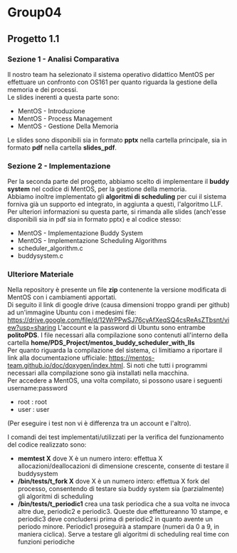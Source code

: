 # Group04

## Progetto 1.1 

### Sezione 1 - Analisi Comparativa

Il nostro team ha selezionato il sistema operativo didattico MentOS per effettuare un confronto con OS161 per quanto riguarda la gestione della memoria e dei processi.  
Le slides inerenti a questa parte sono:
* MentOS - Introduzione
* MentOS - Process Management
* MentOS - Gestione Della Memoria

Le slides sono disponibili sia in formato __pptx__ nella cartella principale, sia in formato **pdf** nella cartella **slides_pdf**.  

### Sezione 2 - Implementazione

Per la seconda parte del progetto, abbiamo scelto di implementare il **buddy system** nel codice di MentOS, per la gestione della memoria.  
Abbiamo inoltre implementato gli **algoritmi di scheduling** per cui il sistema forniva già un supporto ed integrato, in aggiunta a questi, l'algoritmo LLF.  
Per ulteriori informazioni su questa parte, si rimanda alle slides (anch'esse disponibili sia in pdf sia in formato pptx) e al codice stesso:
* MentOS - Implementazione Buddy System
* MentOS - Implementazione Scheduling Algorithms
* scheduler_algorithm.c
* buddysystem.c

 ### Ulteriore Materiale
Nella repository è presente un file **zip** contenente la versione modificata di MentOS con i cambiamenti apportati.  
Di seguito il link di google drive (causa dimensioni troppo grandi per github) ad un'immagine Ubuntu con i medesimi file:  
https://drive.google.com/file/d/12WrPPwSJ76cyAfXeqSQ4csReAsZTbsnt/view?usp=sharing
L'account e la password di Ubuntu sono entrambe **politoPDS**. 
I file necessari alla compilazione sono contenuti all'interno della cartella **home/PDS_Project/mentos_buddy_scheduler_with_lls**  
Per quanto riguarda la compilazione del sistema, ci limitiamo a riportare il link alla documentazione ufficiale: https://mentos-team.github.io/doc/doxygen/index.html. Si noti che tutti i programmi necessari alla compilazione sono già installati nella macchina.  
Per accedere a MentOS, una volta compilato, si possono usare i seguenti username:password
* root : root
* user : user 

(Per eseguire i test non vi è differenza tra un account e l'altro).  

I comandi dei test implementati/utilizzati per la verifica del funzionamento del codice realizzato sono:
* __memtest X__ dove X è un numero intero: effettua X allocazioni/deallocazioni di dimensione crescente, consente di testare il buddysystem
* __/bin/tests/t_fork X__ dove X è un numero intero: effettua X fork del processo, consentendo di testare sia buddy system sia (parzialmente) gli algoritmi di scheduling
* __/bin/tests/t_periodic1__ crea una task periodica che a sua volta ne invoca altre due, periodic2 e periodic3. Queste due effettureanno 10 stampe, e periodic3 deve concludersi prima di periodic2 in quanto avente un periodo minore. Periodic1 proseguirà a stampare (numeri da 0 a 9, in maniera ciclica). Serve a testare gli algoritmi di scheduling real time con funzioni periodiche 



